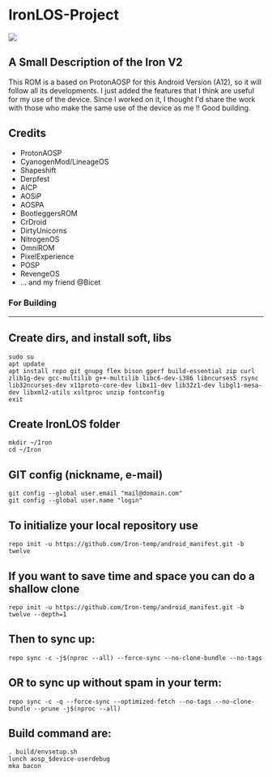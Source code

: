# IronLOS-Project #

<img src="https://i.imgur.com/IJLaeaS.png">

A Small Description of the Iron V2
----------------------------------

This ROM is a based on ProtonAOSP for this Android Version (A12), so it will follow all its developments.
I just added the features that I think are useful for my use of the device.
Since I worked on it, I thought I'd share the work with those who make the same use of the device as me !!
Good building.

Credits
-------

- ProtonAOSP
- CyanogenMod/LineageOS
- Shapeshift
- Derpfest
- AICP
- AOSiP
- AOSPA
- BootleggersROM
- CrDroid
- DirtyUnicorns
- NitrogenOS
- OmniROM
- PixelExperience
- POSP
- RevengeOS
- ... and my friend @Bicet
### For Building
--------

Create dirs, and install soft, libs
-----------------------------------

    sudo su
    apt update
    apt install repo git gnupg flex bison gperf build-essential zip curl zlib1g-dev gcc-multilib g++-multilib libc6-dev-i386 libncurses5 rsync lib32ncurses-dev x11proto-core-dev libx11-dev lib32z1-dev libgl1-mesa-dev libxml2-utils xsltproc unzip fontconfig
    exit

Create IronLOS folder
----------------------------------

    mkdir ~/Iron
    cd ~/Iron

GIT config (nickname, e-mail)
-----------------------------

    git config --global user.email "mail@domain.com"
    git config --global user.name "login"

To initialize your local repository use
---------------------------------------

    repo init -u https://github.com/Iron-temp/android_manifest.git -b twelve

If you want to save time and space you can do a shallow clone
---------------------------------------

    repo init -u https://github.com/Iron-temp/android_manifest.git -b twelve --depth=1
    
Then to sync up:
----------------

    repo sync -c -j$(nproc --all) --force-sync --no-clone-bundle --no-tags

OR to sync up without spam in your term:
----------------------------------------

    repo sync -c -q --force-sync --optimized-fetch --no-tags --no-clone-bundle --prune -j$(nproc --all)

Build command are:
------------------
    . build/envsetup.sh
    lunch aosp_$device-userdebug
    mka bacon
